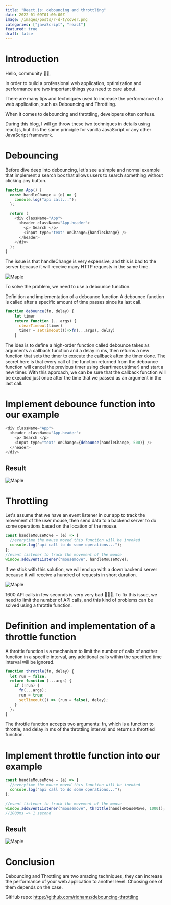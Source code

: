```yaml
---
title: "React.js: debouncing and throttling"
date: 2022-01-09T01:00:00Z
image: /images/posts/r-d-t/cover.png
categories: ["javaScript", "react"]
featured: true
draft: false
---
```


# Introduction

Hello, community 🙌🏻,

In order to build a professional web application, optimization and performance are two important things you need to care about.

There are many tips and techniques used to increase the performance of a web application, such as Debouncing and Throttling.

When it comes to debouncing and throttling, developers often confuse.

During this blog, I will go throw these two techniques in details using react.js, but it is the same principle for vanilla JavaScript or any other JavaScript framework.

# Debouncing

Before dive deep into debouncing, let's see a simple and normal example that implement a search box that allows users to search something without clicking any button.

```js
function App() {
  const handleChange = (e) => {
    console.log("api call...");
  };

  return (
    <div className="App">
      <header className="App-header">
        <p> Search </p>
        <input type="text" onChange={handleChange} />
      </header>
    </div>
  );
}
```

The issue is that handleChange is very expensive, and this is bad to the server because it will receive many HTTP requests in the same time.

![Maple](/images/posts/r-d-t/0.gif)

To solve the problem, we need to use a debounce function.

Definition and implementation of a debounce function
A debounce function is called after a specific amount of time passes since its last call.

```js
function debounce(fn, delay) {
    let timer
    return function (...args) {
      clearTimeout(timer)
      timer = setTimeout(()=>fn(...args), delay)
    }
```

The idea is to define a high-order function called debounce takes as arguments a callback function and a delay in ms, then returns a new function that sets the timer to execute the callback after the timer done.
The secret here is that every call of the function returned from the debounce function will cancel the previous timer using cleartimeout(timer) and start a new timer.
With this approach, we can be sure that the callback function will be executed just once after the time that we passed as an argument in the last call.

# Implement debounce function into our example

```js
<div className="App">
  <header className="App-header">
    <p> Search </p>
    <input type="text" onChange={debounce(handleChange, 500)} />
  </header>
</div>
```

## Result

![Maple](/images/posts/r-d-t/1.gif)

# Throttling

Let's assume that we have an event listener in our app to track the movement of the user mouse, then send data to a backend server to do some operations based on the location of the mouse.

```js
const handleMouseMove = (e) => {
  //everytime the mouse moved this function will be invoked
  console.log("api call to do some operations...");
};
//event listener to track the movement of the mouse
window.addEventListener("mousemove", handleMouseMove);
```

If we stick with this solution, we will end up with a down backend server because it will receive a hundred of requests in short duration.

![Maple](/images/posts/r-d-t/2.gif)

1600 API calls in few seconds is very very bad 📛📛📛.
To fix this issue, we need to limit the number of API calls, and this kind of problems can be solved using a throttle function.

# Definition and implementation of a throttle function

A throttle function is a mechanism to limit the number of calls of another function in a specific interval, any additional calls within the specified time interval will be ignored.

```js
function throttle(fn, delay) {
  let run = false;
  return function (...args) {
    if (!run) {
      fn(...args);
      run = true;
      setTimeout(() => (run = false), delay);
    }
  };
}
```

The throttle function accepts two arguments: fn, which is a function to throttle, and delay in ms of the throttling interval and returns a throttled function.

# Implement throttle function into our example

```js
const handleMouseMove = (e) => {
  //everytime the mouse moved this function will be invoked
  console.log("api call to do some operations...");
};

//event listener to track the movement of the mouse
window.addEventListener("mousemove", throttle(handleMouseMove, 1000));
//1000ms => 1 second
```

## Result

![Maple](/images/posts/r-d-t/3.gif)

# Conclusion

Debouncing and Throttling are two amazing techniques, they can increase the performance of your web application to another level.
Choosing one of them depends on the case.

GitHub repo: https://github.com/ridhamz/debouncing-throttling
